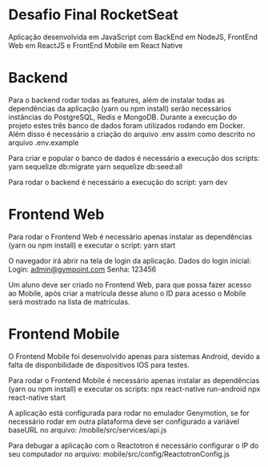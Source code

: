 # Desafio Final RocketSeat
Aplicação desenvolvida em JavaScript com BackEnd em NodeJS, FrontEnd Web em ReactJS e FrontEnd Mobile em React Native

# Backend

Para o backend rodar todas as features, além de instalar todas as dependências da aplicação (yarn ou npm install) serão necessários instâncias do PostgreSQL, Redis e MongoDB. Durante a execução do projeto estes três banco de dados foram utilizados rodando em Docker.
Além disso é necessário a criação do arquivo .env assim como descrito no arquivo .env.example

Para criar e popular o banco de dados é necessário a execução dos scripts: 
yarn sequelize db:migrate
yarn sequelize db:seed:all

Para rodar o backend é necessário a execução do script:
yarn dev

# Frontend Web

Para rodar o Frontend Web é necessário apenas instalar as dependências (yarn ou npm install) e executar o script:
yarn start

O navegador irá abrir na tela de login da aplicação.
Dados do login inicial:
Login: admin@gympoint.com
Senha: 123456

Um aluno deve ser criado no Frontend Web, para que possa fazer acesso ao Mobile, após criar a matrícula desse aluno o ID para acesso o Mobile será mostrado na lista de matrículas.

# Frontend Mobile

O Frontend Mobile foi desenvolvido apenas para sistemas Android, devido a falta de disponbilidade de dispositivos IOS para testes.

Para rodar o Frontend Mobile é necessário apenas instalar as dependências (yarn ou npm install) e executar os scripts:
npx react-native run-android
npx react-native start

A aplicação está configurada para rodar no emulador Genymotion, se for necessário rodar em outra plataforma deve ser configurado a variável baseURL no arquivo:
/mobile/src/services/api.js

Para debugar a aplicação com o Reactotron é necessário configurar o IP do seu computador no arquivo:
mobile/src/config/ReactotronConfig.js


